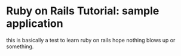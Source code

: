 # Ruby on Rails Tutorial: sample application

this is basically a test to learn ruby on rails
hope nothing blows up or something.